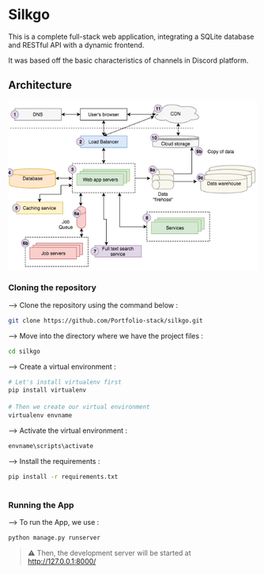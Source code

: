 # Silkgo

This is a complete full-stack web application, integrating a SQLite database and RESTful API with a dynamic frontend.

It was based off the basic characteristics of channels in Discord platform.

## Architecture

![](./readme_images/web-stack.PNG)

### Cloning the repository

--> Clone the repository using the command below :

```bash
git clone https://github.com/Portfolio-stack/silkgo.git

```

--> Move into the directory where we have the project files :

```bash
cd silkgo

```

--> Create a virtual environment :

```bash
# Let's install virtualenv first
pip install virtualenv

# Then we create our virtual environment
virtualenv envname

```

--> Activate the virtual environment :

```bash
envname\scripts\activate

```

--> Install the requirements :

```bash
pip install -r requirements.txt

```

#

### Running the App

--> To run the App, we use :

```bash
python manage.py runserver

```

> ⚠ Then, the development server will be started at http://127.0.0.1:8000/

